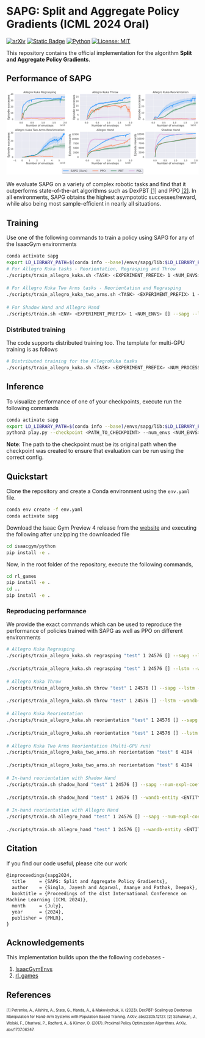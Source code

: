# SAPG: Split and Aggregate Policy Gradients (ICML 2024 Oral) 
[![arXiv](https://img.shields.io/badge/arXiv-2407.20230-df2a2a.svg)](https://arxiv.org/abs/2407.20230)
[![Static Badge](https://img.shields.io/badge/Project-sapg-a)](https://sapg-rl.github.io)
[![Python](https://img.shields.io/badge/python-3.8-blue)](https://www.python.org)
[![License: MIT](https://img.shields.io/badge/License-MIT-yellow.svg)](https://opensource.org/licenses/MIT)

This repository contains the official implementation for the algorithm **Split and Aggregate Policy Gradients**. 

## Performance of SAPG

![SAPG training plots](figures/main_plot_new.png)

We evaluate SAPG on a variety of complex robotic tasks and find that it outperforms state-of-the-art algorithms such as DexPBT [[1]](#1) and PPO [[2]](#2). In all environments, SAPG obtains the highest asympototic successes/reward, while also being most sample-efficient in nearly all situations. 

## Training
Use one of the following commands to train a policy using SAPG for any of the IsaacGym environments

```bash
conda activate sapg
export LD_LIBRARY_PATH=$(conda info --base)/envs/sapg/lib:$LD_LIBRARY_PATH
# For Allegro Kuka tasks - Reorientation, Regrasping and Throw
./scripts/train_allegro_kuka.sh <TASK> <EXPERIMENT_PREFIX> 1 <NUM_ENVS> [] --sapg --lstm --num-expl-coef-blocks=<NUMBER_OF_SAPG_BLOCKS> --wandb-entity <ENTITY_NAME> --ir-type=entropy --ir-coef-scale=<ENTROPY_COEFFICIENT_SCALE>

# For Allegro Kuka Two Arms tasks - Reorientation and Regrasping
./scripts/train_allegro_kuka_two_arms.sh <TASK> <EXPERIMENT_PREFIX> 1 <NUM_ENVS> [] --sapg --lstm --num-expl-coef-blocks=<NUMBER_OF_SAPG_BLOCKS> --wandb-entity <ENTITY_NAME> --ir-type=entropy --ir-coef-scale=<ENTROPY_COEFFICIENT_SCALE>

# For Shadow Hand and Allegro Hand
./scripts/train.sh <ENV> <EXPERIMENT_PREFIX> 1 <NUM_ENVS> [] --sapg --lstm --num-expl-coef-blocks=<NUMBER_OF_SAPG_BLOCKS> --wandb-entity <ENTITY_NAME> --ir-type=entropy --ir-coef-scale=<ENTROPY_COEFFICIENT_SCALE>
```

### Distributed training

The code supports distributed training too. The template for multi-GPU training is as follows

```bash
# Distributed training for the AllegroKuka tasks 
./scripts/train_allegro_kuka.sh <TASK> <EXPERIMENT_PREFIX> <NUM_PROCESSES> <NUM_ENVS_PER_PROCESS> [] --sapg --lstm --num-expl-coef-blocks=<NUMBER_OF_SAPG_BLOCKS> --wandb-entity <ENTITY_NAME> --ir-type=entropy --ir-coef-scale=<ENTROPY_COEFFICIENT_SCALE> --multi-gpu
```

## Inference
To visualize performance of one of your checkpoints, execute run the following commands

```bash
conda activate sapg
export LD_LIBRARY_PATH=$(conda info --base)/envs/sapg/lib:$LD_LIBRARY_PATH
python3 play.py --checkpoint <PATH_TO_CHECKPOINT> --num_envs <NUM_ENVS>
```

**Note**: The path to the checkpoint must be its original path when the checkpoint was created to ensure that evaluation can be run using the correct config. 

## Quickstart

Clone the repository and create a Conda environment using the ```env.yaml``` file.
```bash
conda env create -f env.yaml
conda activate sapg
```

Download the Isaac Gym Preview 4 release from the [website](https://developer.nvidia.com/isaac-gym) and executing the following after unzipping the downloaded file
```bash
cd isaacgym/python
pip install -e .
```

Now, in the root folder of the repository, execute the following commands,
```bash
cd rl_games
pip install -e . 
cd ..
pip install -e .
```

### Reproducing performance
 
We provide the exact commands which can be used to reproduce the performance of policies trained with SAPG as well as PPO on different environments

```bash
# Allegro Kuka Regrasping
./scripts/train_allegro_kuka.sh regrasping "test" 1 24576 [] --sapg --lstm --num-expl-coef-blocks=6 --wandb-entity <ENTITY_NAME> --ir-type=none

./scripts/train_allegro_kuka.sh regrasping "test" 1 24576 [] --lstm --wandb-entity <ENTITY_NAME> # PPO

# Allegro Kuka Throw
./scripts/train_allegro_kuka.sh throw "test" 1 24576 [] --sapg --lstm --num-expl-coef-blocks=6 --wandb-entity <ENTITY_NAME> --ir-type=none

./scripts/train_allegro_kuka.sh throw "test" 1 24576 [] --lstm --wandb-entity <ENTITY_NAME> # PPO

# Allegro Kuka Reorientation
./scripts/train_allegro_kuka.sh reorientation "test" 1 24576 [] --sapg --lstm --num-expl-coef-blocks=6 --wandb-entity <ENTITY_NAME> --ir-type=entropy --ir-coef-scale=0.005

./scripts/train_allegro_kuka.sh reorientation "test" 1 24576 [] --lstm --wandb-entity <ENTITY_NAME> # PPO

# Allegro Kuka Two Arms Reorientation (Multi-GPU run)
./scripts/train_allegro_kuka_two_arms.sh reorientation "test" 6 4104  [] --sapg --lstm --num-expl-coef-blocks=6 --wandb-entity <ENTITY_NAME> --ir-type=entropy --ir-coef-scale=0.002 --multi-gpu

./scripts/train_allegro_kuka_two_arms.sh reorientation "test" 6 4104  [] --lstm --wandb-entity <ENTITY_NAME> --multi-gpu # PPO

# In-hand reorientation with Shadow Hand
./scripts/train.sh shadow_hand "test" 1 24576 [] --sapg --num-expl-coef-blocks=6 --wandb-entity <ENTITY_NAME> --ir-type=entropy --ir-coef-scale=0.005

./scripts/train.sh shadow_hand "test" 1 24576 [] --wandb-entity <ENTITY_NAME> # PPO

# In-hand reorientation with Allegro Hand
./scripts/train.sh allegro_hand "test" 1 24576 [] --sapg --num-expl-coef-blocks=6 --wandb-entity <ENTITY_NAME> --ir-type=none

./scripts/train.sh allegro_hand "test" 1 24576 [] --wandb-entity <ENTITY_NAME> # PPO

```

## Citation
If you find our code useful, please cite our work
```
@inproceedings{sapg2024,
  title     = {SAPG: Split and Aggregate Policy Gradients},
  author    = {Singla, Jayesh and Agarwal, Ananye and Pathak, Deepak},
  booktitle = {Proceedings of the 41st International Conference on Machine Learning (ICML 2024)},
  month     = {July},
  year      = {2024},
  publisher = {PMLR},
}
```

## Acknowledgements
This implementation builds upon the the following codebases - 
1. [IsaacGymEnvs](https://github.com/isaac-sim/IsaacGymEnvs)
2. [rl_games](https://github.com/Denys88/rl_games)

## References

<small><small>
<a id="1">[1]</a> 
Petrenko, A., Allshire, A., State, G., Handa, A., & Makoviychuk, V. (2023). DexPBT: Scaling up Dexterous Manipulation for Hand-Arm Systems with Population Based Training. ArXiv, abs/2305.12127.
<a id="2">[2]</a>
Schulman, J., Wolski, F., Dhariwal, P., Radford, A., & Klimov, O. (2017). Proximal Policy Optimization Algorithms. ArXiv, abs/1707.06347.
</small></small>